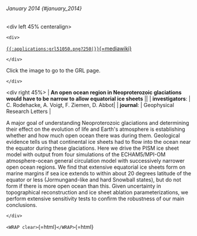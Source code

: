 ###### January 2014 {#january_2014}

\<div left 45% centeralign\>

```{=html}
<div>
```
[`{{:applications:grl51050.png?250|}}`{=mediawiki}](http://dx.doi.org/10.1002/2013GL057582)

```{=html}
</div>
```
Click the image to go to the GRL page.

```{=html}
</div>
```
\<div right 45%\> \| **An open ocean region in Neoproterozoic
glaciations would have to be narrow to allow equatorial ice sheets**
\|\| \| **investigators**: \| C. Rodehacke, A. Voigt, F. Ziemen, D.
Abbot\| \| **journal**: \| Geophysical Research Letters \|

A major goal of understanding Neoproterozoic glaciations and determining
their effect on the evolution of life and Earth\'s atmosphere is
establishing whether and how much open ocean there was during them.
Geological evidence tells us that continental ice sheets had to flow
into the ocean near the equator during these glaciations. Here we drive
the PISM ice sheet model with output from four simulations of the
ECHAM5/MPI-OM atmosphere-ocean general circulation model with
successively narrower open ocean regions. We find that extensive
equatorial ice sheets form on marine margins if sea ice extends to
within about 20 degrees latitude of the equator or less (Jormungand-like
and hard Snowball states), but do not form if there is more open ocean
than this. Given uncertainty in topographical reconstruction and ice
sheet ablation parameterizations, we perform extensive sensitivity tests
to confirm the robustness of our main conclusions.

```{=html}
</div>
```
`<WRAP clear>`{=html}`</WRAP>`{=html}

